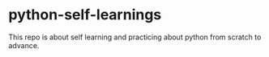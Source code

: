 # python-self-learnings
This repo is about self learning and practicing about python from scratch to advance.
